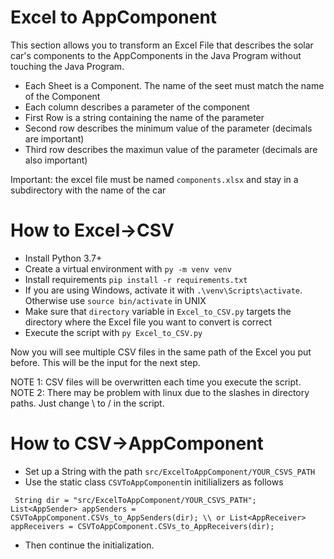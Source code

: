 # Excel to AppComponent

This section allows you to transform an Excel File that describes the solar car's components to the AppComponents in the Java Program without touching the Java Program.

- Each Sheet is a Component. The name of the seet must match the name of the Component
- Each column describes a parameter of the component
- First Row is a string containing the name of the parameter
- Second row describes the minimum value of the parameter (decimals are important)
- Third row describes the maximun value of the parameter (decimals are also important)

Important: the excel file must be named `components.xlsx` and stay in a subdirectory with the name of the car

# How to Excel->CSV

- Install Python 3.7+
- Create a virtual environment with `py -m venv venv`
- Install requirements `pip install -r requirements.txt`
- If you are using Windows, activate it with `.\venv\Scripts\activate`. Otherwise use `source bin/activate` in UNIX
- Make sure that `directory` variable in `Excel_to_CSV.py` targets the directory where the Excel file you want to convert is correct
- Execute the script with `py Excel_to_CSV.py`

Now you will see multiple CSV files in the same path of the Excel you put before. This will be the input for the next step.

NOTE 1: CSV files will be overwritten each time you execute the script.
NOTE 2: There may be problem with linux due to the slashes in directory paths. Just change \ to / in the script.


# How to CSV->AppComponent

- Set up a String with the path `src/ExcelToAppComponent/YOUR_CSVS_PATH`
- Use the static class `CSVToAppComponent`in initilializers as follows

`
String dir = "src/ExcelToAppComponent/YOUR_CSVS_PATH";
List<AppSender> appSenders = CSVToAppComponent.CSVs_to_AppSenders(dir); \\ or
List<AppReceiver> appReceivers = CSVToAppComponent.CSVs_to_AppReceivers(dir);`

- Then continue the initialization.